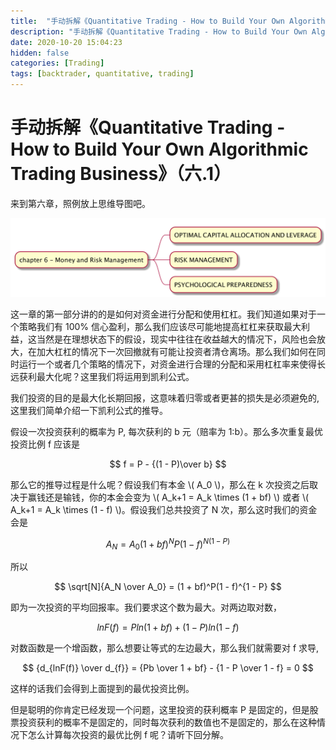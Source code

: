 ```yaml
---
title:  "手动拆解《Quantitative Trading - How to Build Your Own Algorithmic Trading Business》（六.1）"
description: "手动拆解《Quantitative Trading - How to Build Your Own Algorithmic Trading Business》（六.1）"
date: 2020-10-20 15:04:23
hidden: false
categories: [Trading]
tags: [backtrader, quantitative, trading]
---
```


# 手动拆解《Quantitative Trading - How to Build Your Own Algorithmic Trading Business》（六.1）

来到第六章，照例放上思维导图吧。

![第六章](c6.png "第六章")

这一章的第一部分讲的的是如何对资金进行分配和使用杠杠。我们知道如果对于一个策略我们有 100% 信心盈利，那么我们应该尽可能地提高杠杠来获取最大利益，这当然是在理想状态下的假设，现实中往往在收益越大的情况下，风险也会放大，在加大杠杠的情况下一次回撤就有可能让投资者清仓离场。那么我们如何在同时运行一个或者几个策略的情况下，对资金进行合理的分配和采用杠杠率来使得长远获利最大化呢？这里我们将运用到凯利公式。

我们投资的目的是最大化长期回报，这意味着归零或者更甚的损失是必须避免的, 这里我们简单介绍一下凯利公式的推导。

假设一次投资获利的概率为 P, 每次获利的 b 元（赔率为 1:b）。那么多次重复最优投资比例 f 应该是

  $$ 
  f = P - {(1 - P)\over b}
  $$
  
那么它的推导过程是什么呢？假设我们有本金 \\( A_0 \\)，那么在 k 次投资之后取决于赢钱还是输钱，你的本金会变为 \\( A_k+1 = A_k \times (1 + bf) \\) 或者 \\( A_k+1 = A_k \times (1 - f) \\)。假设我们总共投资了 N 次，那么这时我们的资金会是

  $$ A_N = A_0(1 + bf)^NP(1 - f)^{N(1 - P)} $$
  
所以

  $$ \sqrt[N]{A_N \over A_0} = (1 + bf)^P(1 - f)^{1 - P} $$  
  
即为一次投资的平均回报率。我们要求这个数为最大。对两边取对数，

  $$ lnF(f) = Pln(1 + bf) + (1 - P)ln(1 - f)$$  
  
对数函数是一个增函数，那么想要让等式的左边最大，那么我们就需要对 f 求导,

  $$ {d_{lnF(f)} \over d_{f}}  = {Pb \over 1 + bf} - {1 - P \over 1 - f} = 0 $$  

这样的话我们会得到上面提到的最优投资比例。

但是聪明的你肯定已经发现一个问题，这里投资的获利概率 P 是固定的，但是股票投资获利的概率不是固定的，同时每次获利的数值也不是固定的，那么在这种情况下怎么计算每次投资的最优比例 f 呢？请听下回分解。